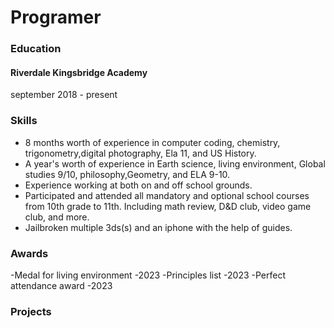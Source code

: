 # Programer

### Education
#### Riverdale Kingsbridge Academy
september 2018 - present

### Skills
- 8 months worth of experience in computer coding, chemistry, trigonometry,digital photography, Ela 11, and US History.
- A year's worth of experience in Earth science, living environment, Global studies 9/10, philosophy,Geometry, and ELA 9-10.
- Experience working at both on and off school grounds.
- Participated and attended all mandatory and optional school courses from 10th grade to 11th. Including math review, D&D club, video game club, and more.
- Jailbroken multiple 3ds(s) and an iphone with the help of guides.
### Awards
-Medal for living environment -2023
-Principles list -2023
-Perfect attendance award -2023

### Projects
